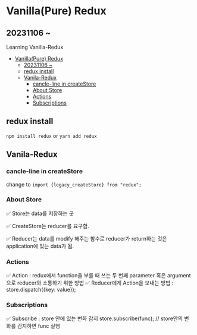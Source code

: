 # Vanilla(Pure) Redux

## 20231106 ~ 
Learning Vanilla-Redux

- [Vanilla(Pure) Redux](#vanillapure-redux)
  - [20231106 ~](#20231106-)
  - [redux install](#redux-install)
  - [Vanila-Redux](#vanila-redux)
    - [cancle-line in createStore](#cancle-line-in-createstore)
    - [About Store](#about-store)
    - [Actions](#actions)
    - [Subscriptions](#subscriptions)


## redux install

`npm install redux` or `yarn add redux`


## Vanila-Redux

### cancle-line in createStore

change to `import {legacy_createStore} from "redux";`

### About Store
✅ Store는 data를 저장하는 곳

✅ CreateStore는 reducer를 요구함.

✅ Reducer는 data를 modify 해주는 함수로 reducer가 return하는 것은 application에 있는 data가 됨.

### Actions

✅ Action : redux에서 function을 부를 때 쓰는 두 번째 parameter 혹은 argument으로 reducer와 소통하기 위한 방법
✅ Reducer에게 Action을 보내는 방법 : store.dispatch({key: value});

### Subscriptions

✅ Subscribe : store 안에 있는 변화 감지
store.subscribe(func); // store안의 변화를 감지하면 func 실행
